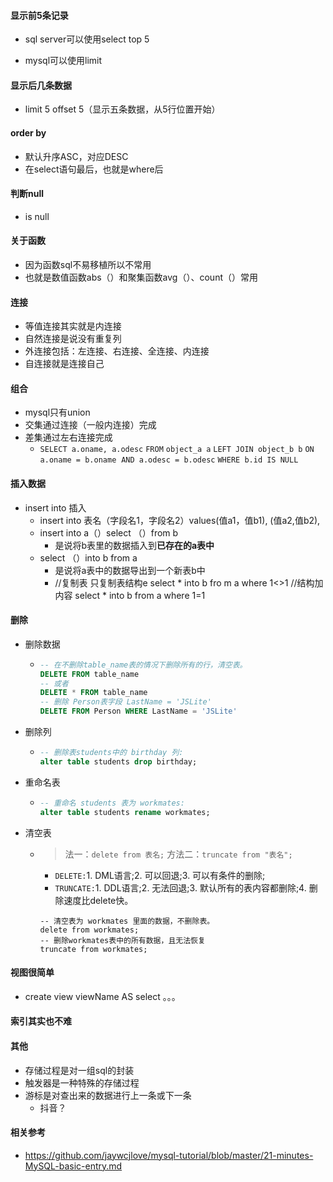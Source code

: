 #### 显示前5条记录

* sql server可以使用select top 5

* mysql可以使用limit 

#### 显示后几条数据

* limit 5 offset 5（显示五条数据，从5行位置开始）

#### order by

* 默认升序ASC，对应DESC
* 在select语句最后，也就是where后

#### 判断null

* is null

#### 关于函数

* 因为函数sql不易移植所以不常用
* 也就是数值函数abs（）和聚集函数avg（）、count（）常用

#### 连接

* 等值连接其实就是内连接
* 自然连接是说没有重复列
* 外连接包括：左连接、右连接、全连接、内连接
* 自连接就是连接自己

#### 组合

* mysql只有union
* 交集通过连接（一般内连接）完成
* 差集通过左右连接完成
  * `SELECT a.oname, a.odesc`
    `FROM`
    `object_a a`
     `LEFT JOIN object_b b`
    ​    `ON a.oname = b.oname`
    ​    `AND a.odesc = b.odesc`
    `WHERE b.id IS NULL`

#### 插入数据

* insert into 插入
  * insert into 表名（字段名1，字段名2）values(值a1，值b1), (值a2,值b2),
  * insert into a（）select  （）from b
    * 是说将b表里的数据插入到**已存在的a表中**
  * select （）into b from a
    * 是说将a表中的数据导出到一个新表b中
    * //复制表 只复制表结构e
      select * into b fro m a where 1<>1
      //结构加内容
      select * into b from a where 1=1

#### 删除

* 删除数据

  * ```sql
    -- 在不删除table_name表的情况下删除所有的行，清空表。
    DELETE FROM table_name
    -- 或者
    DELETE * FROM table_name
    -- 删除 Person表字段 LastName = 'JSLite' 
    DELETE FROM Person WHERE LastName = 'JSLite' 
    ```

* 删除列

  * ```sql
    -- 删除表students中的 birthday 列: 
    alter table students drop birthday;
    ```

* 重命名表

  * ```sql
    -- 重命名 students 表为 workmates: 
    alter table students rename workmates;
    ```

* 清空表

  * > 法一：`delete from 表名;`
    > 方法二：`truncate from "表名";`

    - `DELETE:`1. DML语言;2. 可以回退;3. 可以有条件的删除;
    - `TRUNCATE:`1. DDL语言;2. 无法回退;3. 默认所有的表内容都删除;4. 删除速度比delete快。

    ```
    -- 清空表为 workmates 里面的数据，不删除表。 
    delete from workmates;
    -- 删除workmates表中的所有数据，且无法恢复
    truncate from workmates;
    ```

#### 视图很简单

* create view viewName AS select 。。。

#### 索引其实也不难

#### 其他

* 存储过程是对一组sql的封装
* 触发器是一种特殊的存储过程
* 游标是对查出来的数据进行上一条或下一条
  * 抖音？

#### 相关参考

* https://github.com/jaywcjlove/mysql-tutorial/blob/master/21-minutes-MySQL-basic-entry.md